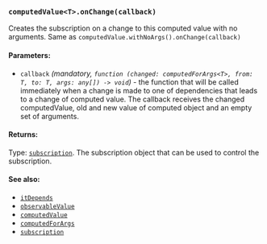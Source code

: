 ### `computedValue<T>.onChange(callback)`
Creates the subscription on a change to this computed value with no arguments.
Same as `computedValue.withNoArgs().onChange(callback)`

#### Parameters:
* `callback` *(mandatory, `function (changed: computedForArgs<T>, from: T, to: T, args: any[]) -> void`)* - the function that will be called immediately when a change is made to one of dependencies that leads to a change of computed value. The callback receives the changed computedValue, old and new value of computed object and an empty set of arguments.

#### Returns:
Type: [`subscription`](../subscription.md).
The subscription object that can be used to control the subscription.

#### See also:
* [`itDepends`](../itDepends.md)
* [`observableValue`](../observableValue.md)
* [`computedValue`](../computedValue.md)
* [`computedForArgs`](../computedForArgs.md)
* [`subscription`](../subscription.md)

